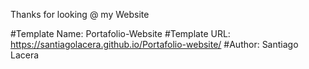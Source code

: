 Thanks for looking @ my Website

#Template Name: Portafolio-Website
#Template URL: https://santiagolacera.github.io/Portafolio-website/
#Author: Santiago Lacera
